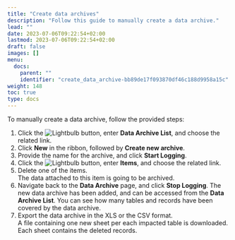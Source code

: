 ```yaml
---
title: "Create data archives"
description: "Follow this guide to manually create a data archive."
lead: ""
date: 2023-07-06T09:22:54+02:00
lastmod: 2023-07-06T09:22:54+02:00
draft: false
images: []
menu:
  docs:
    parent: ""
    identifier: "create_data_archive-bb89de17f093870df46c188d9958a15c"
weight: 148
toc: true
type: docs
---
```


To manually create a data archive, follow the provided steps:

1. Click the ![Lightbulb](Lightbulb_icon.PNG) button, enter **Data Archive List**, and choose the related link.         
2. Click **New** in the ribbon, followed by **Create new archive**.
3. Provide the name for the archive, and click **Start Logging**.
4. Click the ![Lightbulb](Lightbulb_icon.PNG) button, enter **Items**, and choose the related link.         
5. Delete one of the items.    
   The data attached to this item is going to be archived. 
6. Navigate back to the **Data Archive** page, and click **Stop Logging**.
   The new data archive has been added, and can be accessed from the **Data Archive List**. You can see how many tables and records have been covered by the data archive.
7. Export the data archive in the XLS or the CSV format.     
   A file containing one new sheet per each impacted table is downloaded. Each sheet contains the deleted records. 